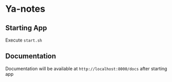 # Ya-notes
## Starting App
Execute `start.sh`

## Documentation
Documentation will be available at `http://localhost:8000/docs` after starting app
